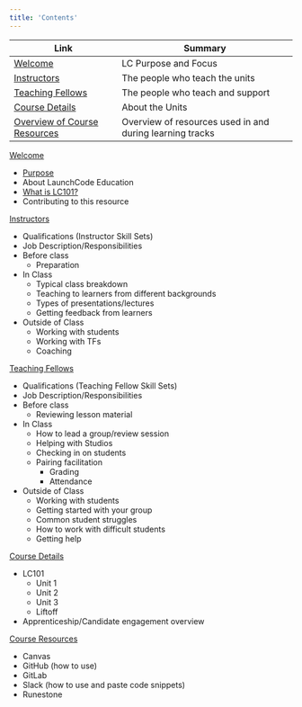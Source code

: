 ```yaml
---
title: 'Contents'
---
```


Link | Summary
|------------|-------------|
[Welcome](../welcome/) | LC Purpose and Focus
[Instructors](../instructors)  | The people who teach the units
[Teaching Fellows](../teaching-fellows) | The people who teach and support
[Course Details](../courses/) | About the Units
[Overview of Course Resources](../resources) | Overview of resources used in and during learning tracks

[Welcome](../welcome/)
- [Purpose](../welcome/purpose)
- About LaunchCode Education
- [What is LC101?](../courses/lc101)
- Contributing to this resource

[Instructors](../instructors)
- Qualifications (Instructor Skill Sets)
- Job Description/Responsibilities
- Before class
    - Preparation
- In Class
    - Typical class breakdown
    - Teaching to learners from different backgrounds
    - Types of presentations/lectures
    - Getting feedback from learners
- Outside of Class
    - Working with students
    - Working with TFs
    - Coaching

[Teaching Fellows](../teaching-fellows)
- Qualifications (Teaching Fellow Skill Sets)
- Job Description/Responsibilities 
- Before class
    - Reviewing lesson material
- In Class
    - How to lead a group/review session
    - Helping with Studios
    - Checking in on students
    - Pairing facilitation
        - Grading
        - Attendance
- Outside of Class
    - Working with students
    - Getting started with your group
    - Common student struggles
    - How to work with difficult students
    - Getting help

[Course Details](../courses/)
- LC101
    - Unit 1
    - Unit 2
    - Unit 3
    - Liftoff
- Apprenticeship/Candidate engagement overview

[Course Resources](../resources)
- Canvas
- GitHub (how to use)
- GitLab
- Slack (how to use and paste code snippets)
- Runestone
 